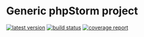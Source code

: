 # Generic phpStorm project
[![latest version](https://orbitumdev.ru/php-lib/generic/wikis/version.svg)](https://orbitumdev.ru/php-lib/generic/tags)
[![build status](https://orbitumdev.ru/php-lib/generic/badges/master/build.svg)](https://orbitumdev.ru/php-lib/generic/commits/master)
[![coverage report](https://orbitumdev.ru/php-lib/generic/badges/master/coverage.svg)](https://orbitumdev.ru/php-lib/generic/commits/master)  